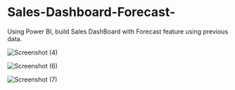 # Sales-Dashboard-Forecast-
Using Power BI, build Sales DashBoard with Forecast feature using previous data.


![Screenshot (4)](https://user-images.githubusercontent.com/75215825/202397767-e9894d12-f49f-4e53-b167-0e1d890261b3.png)

![Screenshot (6)](https://user-images.githubusercontent.com/75215825/202398346-5b299f97-293d-459d-8148-fb8888a1d88c.png)

![Screenshot (7)](https://user-images.githubusercontent.com/75215825/202398536-4d686ce0-f209-4baa-9ac0-7dd450221bf3.png)


